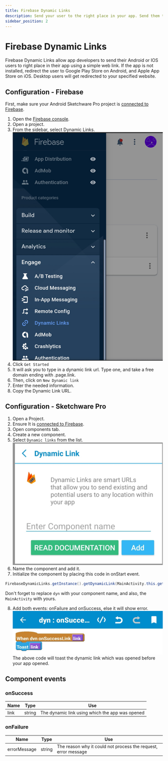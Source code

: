 ```yaml
---
title: Firebase Dynamic Links
description: Send your user to the right place in your app. Send them to Play Store if they don't have your app installed.
sidebar_position: 2
---
```


# Firebase Dynamic Links
Firebase Dynamic Links allow app developers to send their Android or IOS users to right place in their app using a simple web link. If the app is not installed, redirect the user to Google Play Store on Android, and Apple App Store on iOS. Desktop users will get redirected to your specified website.
## Configuration - Firebase
First, make sure your Android Sketchware Pro project is [connected to Firebase](/docs/connect-to-firebase).

1. Open the [Firebase console](http://console.firebase.google.com/).
2. Open a project.
3. From the sidebar, select Dynamic Links.
![Firebase sidebar](img/dynamic_links_firebase.jpg)
4. Click `Get Started`
5. It will ask you to type in a dynamic link url. Type one, and take a free domain ending with .page.link.
6. Then, click on `New Dynamic link`
7. Enter the needed information.
8. Copy the Dynamic Link URL.
## Configuration - Sketchware Pro
1. Open a Project.
2. Ensure It is [connected to Firebase](/docs/connect-to-firebase).
3. Open components tab.
4. Create a new component.
5. Select `Dynamic links` from the list.
![Firebase Dynamic links](img/dynamic_links.jpg)
6. Name the component and add it.
7. Initialize the component by placing this code in onStart event.
```java
FirebaseDynamicLinks.getInstance().getDynamicLink(MainActivity.this.getIntent()).addOnSuccessListener(MainActivity.this, dyn_onSuccessLink).addOnFailureListener(MainActivity.this, dyn_onFailureLink);
```
Don't forget to replace `dyn` with your component name, and also, the `MainActivity` with yours.

8. Add both events: onFailure and onSuccess, else it will show error.
![onSuccess](img/dynlink_onsuccess.jpg)
The above code will toast the dynamic link which was opened before your app opened.
## Component events
### onSuccess

  | Name | Type | Use |
  | ---- | ---- | --- |
  | link | string | The dynamic link using which the app was opened |

### onFailure

  | Name | Type | Use |
  | ---- | ---- | --- |
  | errorMessage | string | The reason why it could not process the request, error message |
  